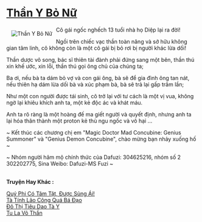 <a href="https://truyenwiki.net/than-y-bo-nu.35770/" title="Thần Y Bỏ Nữ"><h1>Thần Y Bỏ Nữ</h1></a><div style="display:table"><img align="right" style="float: left; padding: 10px;" src="https://truyenwiki.net/a/img/str/src/35770.jpg" alt="Thần Y Bỏ Nữ">Cô gái ngốc nghếch 13 tuổi nhà họ Diệp lại ra đời!<p></p> Ngồi trên chiếc vạc thần toàn năng và sở hữu không gian tâm linh, cô không còn là một cô gái bị bỏ rơi bị người khác lừa dối!<p></p> Thần dược vô song, bác sĩ thiên tài đành phải đứng sang một bên, thần thú xin khế ước, xin lỗi, thần thú gọi ông chủ của chúng ta;<p></p> Ba ơi, nếu bà ta dám bỏ vợ và con gái ông, bà sẽ để gia đình ông tan nát, nếu thiên hạ dám lừa dối bà và xúc phạm bà, bà sẽ trả lại gấp trăm lần;<p></p> Như một con người được tái sinh, cô trở lại với tư cách là một vị vua, không ngờ lại khiêu khích anh ta, một kẻ độc ác và khát máu.<p></p> Anh ta rõ ràng là một hoàng đế ma giết người và quyết định, nhưng anh ta lại hóa thân thành một proton kẻ thù ngu ngốc và vô hại ...<p></p> ~ Kết thúc các chương chị em "Magic Doctor Mad Concubine: Genius Summoner" và "Genius Demon Concubine", chào mừng bạn nhảy xuống hố ~<p></p> ~ Nhóm người hâm mộ chính thức của Dafuzi: 304625216, nhóm số 2 302202775, Sina Weibo: Dafuzi-MS Fuzi ~</div><p><br><b>Truyện Hay Khác :</b></p><a href="https://truyenwiki.net/quy-phi-co-tam-tat-duoc-sung-ai.35740/" alt="Quý Phi Có Tâm Tật, Được Sủng Ái!">Quý Phi Có Tâm Tật, Được Sủng Ái!</a><br/><a href="https://sangtacviet.wordpress.com/2020/10/22/ta-tinh-lao-cong-qua-ba-dao/" alt="Tà Tính Lão Công Quá Bá Đạo">Tà Tính Lão Công Quá Bá Đạo</a><br/><a href="https://sangtacviet.wordpress.com/2020/10/22/do-thi-tieu-dao-ta-y/" alt="Đô Thị Tiêu Dao Tà Y">Đô Thị Tiêu Dao Tà Y</a><br/><a href="https://sangtacviet.wordpress.com/2020/10/22/tu-la-vo-than/" alt="Tu La Võ Thần">Tu La Võ Thần</a><br/>